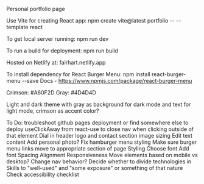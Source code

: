 Personal portfolio page

Use Vite for creating React app:
npm create vite@latest portfolio -- --template react

To get local server running:
npm run dev

To run a build for deployment:
npm run build

Hosted on Netlify at:
fairhart.netlify.app

To install dependency for React Burger Menu:
npm install react-burger-menu --save
Docs - https://www.npmjs.com/package/react-burger-menu

Crimson: #A60F2D
Gray: #4D4D4D

Light and dark theme with gray as background for dark mode and text for light mode, crimson as accent color?

To Do:
troubleshoot github pages deployment or find somewhere else to deploy
useClickAway from react-use to close nav when clicking outside of that element
Dial in header logo and contact section image sizing
Edit text content
Add personal photo?
Fix hamburger menu styling
Make sure burger menu links move to appropriate section of page
Styling
  Choose font
  Add font
  Spacing
  Alignment
Responsiveness
  Move elements based on mobile vs desktop?
  Change nav behavior?
Decide whether to divide technologies in Skills to "well-used" and "some exposure" or something of that nature
Check accessibility checklist